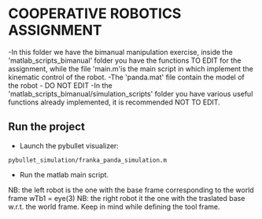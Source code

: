 COOPERATIVE ROBOTICS ASSIGNMENT
===============================

-In this folder we have the bimanual manipulation exercise, inside the 'matlab_scripts_bimanual' folder you have the functions TO EDIT for the assignment, while the file 'main.m'is the main script in which implement the kinematic control of the robot. 
-The 'panda.mat' file contain the model of the robot - DO NOT EDIT
-In the 'matlab_scripts_bimanual/simulation_scripts' folder you have various useful functions already implemented, it is recommended NOT TO EDIT.

## Run the project

- Launch the pybullet visualizer:
```
pybullet_simulation/franka_panda_simulation.m
```
- Run the matlab main script.

NB: the left robot is the one with the base frame corresponding to the world frame wTb1 = eye(3)
NB: the right robot it the one with the traslated base w.r.t. the world frame. Keep in mind while defining the tool frame. 
